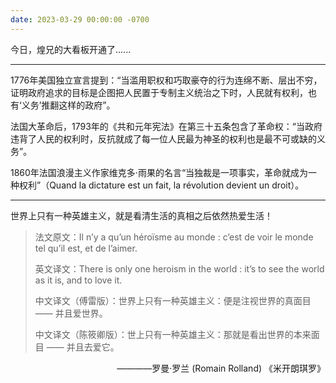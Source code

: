 ```yaml
---
date: 2023-03-29 00:00:00 -0700
---
```


今日，煌兄的大看板开通了......

---

1776年美国独立宣言提到：“当滥用职权和巧取豪夺的行为连绵不断、层出不穷，证明政府追求的目标是企图把人民置于专制主义统治之下时，人民就有权利，也有‘义务’推翻这样的政府”。

法国大革命后，1793年的《共和元年宪法》在第三十五条包含了革命权：“当政府违背了人民的权利时，反抗就成了每一位人民最为神圣的权利也是最不可或缺的义务”。

1860年法国浪漫主义作家维克多·雨果的名言“当独裁是一项事实，革命就成为一种权利”（Quand la dictature est un fait, la révolution devient un droit）。

---

世界上只有一种英雄主义，就是看清生活的真相之后依然热爱生活！

> 法文原文：Il n’y a qu’un héroïsme au monde : c’est de voir le monde tel qu’il est, et de l’aimer.
> 
> 英文译文：There is only one heroism in the world : it’s to see the world as it is, and to love it.
> 
> 中文译文（傅雷版）：世界上只有一种英雄主义：便是注视世界的真面目 —— 并且爱世界。
> 
> 中文译文（陈筱卿版）：世上只有一种英雄主义：那就是看出世界的本来面目 —— 并且去爱它。

<p align="right">————罗曼·罗兰 (Romain Rolland) 《米开朗琪罗》</p>

